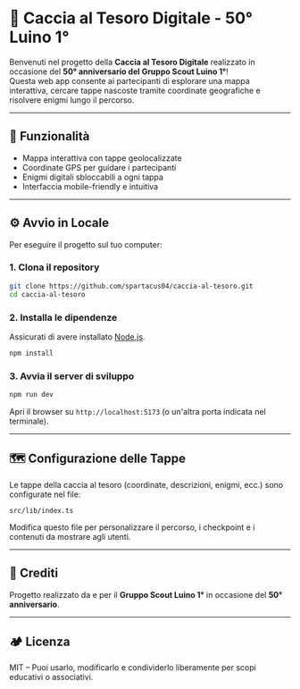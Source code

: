 # 🧭 Caccia al Tesoro Digitale - 50° Luino 1°

Benvenuti nel progetto della **Caccia al Tesoro Digitale** realizzato in occasione del **50° anniversario del Gruppo Scout Luino 1°**!  
Questa web app consente ai partecipanti di esplorare una mappa interattiva, cercare tappe nascoste tramite coordinate geografiche e risolvere enigmi lungo il percorso.

---

## 📌 Funzionalità

- Mappa interattiva con tappe geolocalizzate
- Coordinate GPS per guidare i partecipanti
- Enigmi digitali sbloccabili a ogni tappa
- Interfaccia mobile-friendly e intuitiva

---

## ⚙️ Avvio in Locale

Per eseguire il progetto sul tuo computer:

### 1. Clona il repository

```bash
git clone https://github.com/spartacus04/caccia-al-tesoro.git
cd caccia-al-tesoro
````

### 2. Installa le dipendenze

Assicurati di avere installato [Node.js](https://nodejs.org/).

```bash
npm install
```

### 3. Avvia il server di sviluppo

```bash
npm run dev
```

Apri il browser su `http://localhost:5173` (o un'altra porta indicata nel terminale).

---

## 🗺️ Configurazione delle Tappe

Le tappe della caccia al tesoro (coordinate, descrizioni, enigmi, ecc.) sono configurate nel file:

```
src/lib/index.ts
```

Modifica questo file per personalizzare il percorso, i checkpoint e i contenuti da mostrare agli utenti.

---

## 🥳 Crediti

Progetto realizzato da e per il **Gruppo Scout Luino 1°** in occasione del **50° anniversario**.

---

## 🏕️ Licenza

MIT – Puoi usarlo, modificarlo e condividerlo liberamente per scopi educativi o associativi.